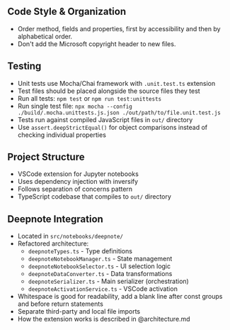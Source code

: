 ## Code Style & Organization
- Order method, fields and properties, first by accessibility and then by alphabetical order.
- Don't add the Microsoft copyright header to new files.

## Testing
- Unit tests use Mocha/Chai framework with `.unit.test.ts` extension
- Test files should be placed alongside the source files they test
- Run all tests: `npm test` or `npm run test:unittests`
- Run single test file: `npx mocha --config ./build/.mocha.unittests.js.json ./out/path/to/file.unit.test.js`
- Tests run against compiled JavaScript files in `out/` directory
- Use `assert.deepStrictEqual()` for object comparisons instead of checking individual properties

## Project Structure
- VSCode extension for Jupyter notebooks
- Uses dependency injection with inversify
- Follows separation of concerns pattern
- TypeScript codebase that compiles to `out/` directory

## Deepnote Integration
- Located in `src/notebooks/deepnote/`
- Refactored architecture:
  - `deepnoteTypes.ts` - Type definitions
  - `deepnoteNotebookManager.ts` - State management
  - `deepnoteNotebookSelector.ts` - UI selection logic
  - `deepnoteDataConverter.ts` - Data transformations
  - `deepnoteSerializer.ts` - Main serializer (orchestration)
  - `deepnoteActivationService.ts` - VSCode activation
- Whitespace is good for readability, add a blank line after const groups and before return statements
- Separate third-party and local file imports
- How the extension works is described in @architecture.md